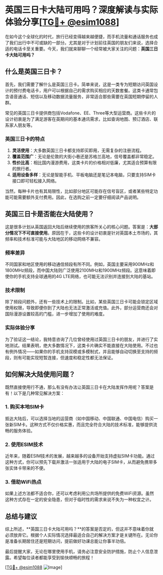 # 英国三日卡大陆可用吗？深度解读与实际体验分享[[TG💪+ @esim1088](https://t.me/s/esim1088)]

在如今这个全球化的时代，旅行已经变得越来越便捷，而手机流量和通话服务也成了我们出行中不可或缺的一部分。尤其是对于计划前往英国的朋友们来说，选择合适的电话卡至关重要。今天，我们就来聊聊一个经常被大家关注的问题：**英国三日卡大陆可用吗？**

## 什么是英国三日卡？

首先，我们需要了解什么是英国三日卡。简单来说，这是一类专为短期访问英国设计的预付费电话卡，用户可以根据自己的需求购买相应的天数套餐。这类卡通常包含语音通话、短信以及移动数据流量服务，非常适合那些需要在英国短期停留的人群。

常见的英国三日卡提供商包括Vodafone、EE、Three等大型运营商。这些卡片的设计初衷是为了满足游客在英期间的基本通讯需求，比如查询地图、预订酒店、联系家人朋友等。

### 英国三日卡的特点

1. **灵活使用**：大多数英国三日卡都支持即买即用，无需复杂的注册流程。
2. **覆盖范围广**：无论是伦敦的大街小巷还是苏格兰高地，信号覆盖都非常稳定。
3. **性价比高**：相比国内漫游费用，这类卡片的价格相对低廉，尤其适合预算有限的旅行者。
4. **适用设备多样**：无论是智能手机、平板电脑还是笔记本电脑，只要支持SIM卡接口即可轻松接入网络。

当然，每种卡片也有其局限性，比如部分地区可能存在信号盲区，或者某些特定功能可能需要额外支付费用。因此，在选购之前一定要仔细阅读产品说明。

## 英国三日卡是否能在大陆使用？

这是很多计划从英国返回大陆后继续使用的旅客所关心的核心问题。答案是：**大部分情况下不可直接使用**。原因在于，这些卡的设计初衷是针对英国本土市场的，其频率和技术标准可能与大陆地区的移动网络不兼容。

### 频率差异

不同国家和地区使用的移动通信频段有所不同。例如，英国主要采用900MHz和1800MHz频段，而中国大陆则广泛使用2100MHz和1900MHz频段。这意味着即使你的手机支持全球通用的4G LTE网络，也可能无法识别并连接到大陆的基站。

### 技术限制

除了频段问题外，还有一些技术上的限制。比如，某些英国三日卡可能会锁定区域使用权限，导致即便你到了大陆也无法正常激活或充值。此外，部分运营商还会对国际漫游设置较高的门槛，进一步增加了使用的难度。

### 实际体验分享

为了验证这一结论，我特意咨询了几位曾经使用过英国三日卡的朋友，并进行了实地测试。结果表明，绝大多数情况下，这类卡片确实不能直接在大陆使用。不过也有例外情况——如果你的手机支持双模或多模制式，并且能够自动切换至支持的频段，则有可能实现短暂连接，但速度和稳定性都无法保证。

## 如何解决大陆使用问题？

既然直接使用行不通，那么有没有办法让英国三日卡在大陆发挥作用呢？答案是有！以下是几种常见解决方案：

### 1. 购买本地SIM卡

抵达大陆后，可以选择当地的运营商（如中国移动、中国联通、中国电信）购买一张新SIM卡。这种方式不仅价格实惠，而且完全符合大陆的技术标准，能够提供流畅的服务体验。

### 2. 使用ESIM技术

近年来，随着ESIM技术的发展，越来越多的设备开始支持虚拟SIM卡功能。通过这种方式，你可以预先下载并激活一张适用于大陆的电子SIM卡，从而避免携带多张实体卡带来的不便。

### 3. 借助WiFi热点

如果上述方法都不适合你，还可以考虑利用公共场所提供的免费WiFi资源。虽然这种方式存在一定的安全隐患，但对于临时性的需求来说不失为一种权宜之计。

## 总结与建议

综上所述，**英国三日卡大陆可用吗？**的答案是否定的，但这并不意味着你就必须放弃它。根据个人实际情况选择最适合自己的解决方案才是关键所在。无论你是准备长期居住还是短期访问，提前做好功课总能让你事半功倍。

最后提醒大家，无论在哪里使用手机，请务必注意安全防护措施，防止个人信息泄露。希望每位读者都能享受到愉快顺畅的旅程！

[[TG💪+ @esim1088](https://t.me/s/esim1088) ![Image](https://i.postimg.cc/4NQfJmqS/Snipaste-2025-05-13-00-14-12.png)]
